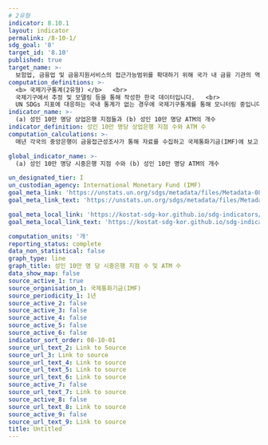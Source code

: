 ```yaml
---
# 2유형 
indicator: 8.10.1
layout: indicator
permalink: /8-10-1/
sdg_goal: '8'
target_id: '8.10'
published: true
target_name: >-
  보험업, 금융업 및 금융지원서비스의 접근가능범위를 확대하기 위해 국가 내 금융 기관의 역량 강화
computation_definitions: >-
  <b> 국제기구통계(2유형) </b>   <br>
  국제기구에서 추정 및 모델링 등을 통해 작성한 한국 데이터입니다.   <br>
  UN SDGs 지표에 대응하는 국내 통계가 없는 경우에 국제기구통계를 통해 모니터링 중입니다. 
indicator_name: >-
  (a) 성인 10만 명당 상업은행 지점들과 (b) 성인 10만 명당 ATM의 개수
indicator_definition: 성인 10만 명당 상업은행 지점 수와 ATM 수
computation_calculations: >-
  매년 각국의 중앙은행이 금융접근성조사가 통해 자료를 수집하고 국제통화기금(IMF)에 보고 

global_indicator_name: >-
  (a) 성인 10만 명당 시중은행 지점 수와 (b) 성인 10만 명당 ATM의 개수

un_designated_tier: I
un_custodian_agency: International Monetary Fund (IMF)
goal_meta_link: 'https://unstats.un.org/sdgs/metadata/files/Metadata-08-10-01.pdf'
goal_meta_link_text: 'https://unstats.un.org/sdgs/metadata/files/Metadata-08-10-01.pdf'

goal_meta_local_link: 'https://kostat-sdg-kor.github.io/sdg-indicators/public/data/Metadata-08-10-01_KOR.pdf'
goal_meta_local_link_text: 'https://kostat-sdg-kor.github.io/sdg-indicators/public/data/Metadata-08-10-01_KOR.pdf'

computation_units: '개'
reporting_status: complete
data_non_statistical: false
graph_type: line
graph_title: 성인 10만 명 당 시중은행 지점 수 및 ATM 수
data_show_map: false
source_active_1: true
source_organisation_1: 국제통화기금(IMF)
source_periodicity_1: 1년
source_active_2: false
source_active_3: false
source_active_4: false
source_active_5: false
source_active_6: false
indicator_sort_order: 08-10-01
source_url_text_2: Link to Source
source_url_3: Link to source
source_url_text_4: Link to source
source_url_text_5: Link to source
source_url_text_6: Link to source
source_active_7: false
source_url_text_7: Link to source
source_active_8: false
source_url_text_8: Link to source
source_active_9: false
source_url_text_9: Link to source
title: Untitled
---
```

